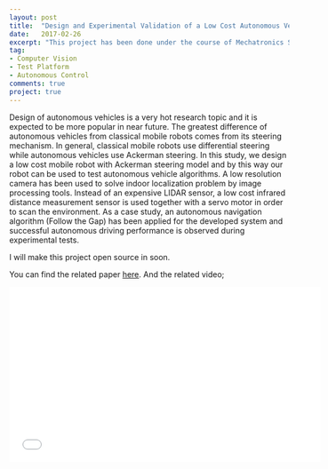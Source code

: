 ```yaml
---
layout: post
title:  "Design and Experimental Validation of a Low Cost Autonomous Vehicle Testbed"
date:   2017-02-26
excerpt: "This project has been done under the course of Mechatronics System Design and a paper was published."
tag:
- Computer Vision
- Test Platform
- Autonomous Control
comments: true
project: true
---
```


Design of autonomous vehicles is a very hot research topic and it is expected to be more popular in near future. 
The greatest difference of autonomous vehicles from classical mobile robots comes from its steering mechanism. 
In general, classical mobile robots use differential steering while autonomous vehicles use Ackerman steering. 
In this study, we design a low cost mobile robot with Ackerman steering model and 
by this way our robot can be used to test autonomous vehicle algorithms. 
A low resolution camera has been used to solve indoor localization problem by image processing tools. Instead of an expensive LIDAR sensor, 
a low cost infrared distance measurement sensor is used together with a servo motor in order to scan the environment. 
As a case study, an autonomous navigation algorithm (Follow the Gap) has been applied for the developed system and
successful autonomous driving performance is observed during experimental tests.

I will make this project open source in soon.

You can find the related paper  <a href="https://www.researchgate.net/publication/309188042_Design_and_Experimental_Validation_of_a_Low_Cost_Autonomous_Vehicle_Testbed" rel="nofollow">here</a>.
And the related video;

<iframe width="560" height="315" src="//www.youtube.com/embed/2xj5jaADktY" frameborder="0"> </iframe>
